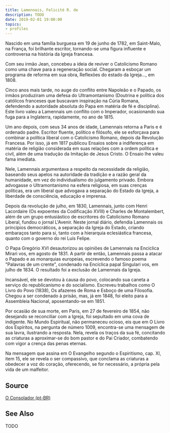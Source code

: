 ```yaml
---
title: Lamennais, Felicité R. de
description: TODO
date: 2019-02-01 19:00:00
topics: 
- profiles
---
```


Nascido em uma família burguesa em 19 de junho de 1782, em Saint-Malo, na França, foi brilhante escritor, tornando-se uma figura influente e controversa na história da Igreja francesa. 

Com seu irmão Jean, concebeu a ideia de reviver o Catolicismo Romano como uma chave para a regeneração social. Chegaram a esboçar um programa de reforma em sua obra, Reflexões do estado da Igreja..., em 1808. 

Cinco anos mais tarde, no auge do conflito entre Napoleão e o Papado, os irmãos produziram uma defesa do Ultramontanismo (Doutrina e política dos católicos franceses que buscavam inspiração na Cúria Romana, defendendo a autoridade absoluta do Papa em matéria de fé e disciplina). Este livro valeu a Lamennais um conflito com o Imperador, ocasionando sua fuga para a Inglaterra, rapidamente, no ano de 1815. 

Um ano depois, com seus 34 anos de idade, Lamennais retorna a Paris e é ordenado padre. Escritor fluente, político e filósofo, ele se esforçava para combinar a política liberal com o Catolicismo Romano, depois da Revolução Francesa. Por isso, já em 1817 publicou Ensaios sobre a indiferença em matéria de religião considerada em suas relações com a ordem política e civil, além de uma tradução da Imitação de Jesus Cristo. O Ensaio lhe valeu fama imediata. 

Nele, Lamennais argumentava a respeito da necessidade da religião, baseando seus apelos na autoridade da tradição e a razão geral da humanidade, em vez do individualismo do julgamento privado. Embora advogasse o Ultramontanismo na esfera religiosa, em suas crenças políticas, era um liberal que advogava a separação do Estado da Igreja, a liberdade de consciência, educação e imprensa.

Depois da revolução de julho, em 1830, Lamennais, junto com Henri Lacordaire (Os expoentes da Codificação XVIII) e Charles de Montalembert, além de um grupo entusiástico de escritores do Catolicismo Romano Liberal, fundou o jornal L'Avenir. Neste jornal diário, defendia Lamennais os princípios democráticos, a separação da Igreja do Estado, criando embaraços tanto para si, tanto com a hierarquia eclesiástica francesa, quanto com o governo do rei Luís Felipe. 

O Papa Gregório XVI desautorizou as opiniões de Lamennais na Encíclica Mirari vos, em agosto de 1831. A partir de então, Lamennais passa a atacar o Papado e as monarquias europeias, escrevendo o famoso poema "Palavras de um crente", condenado na Encíclica papal Singulari vos, em julho de 1834. O resultado foi a exclusão de Lamennais da Igreja. 

Incansável, ele se devotou à causa do povo, colocando sua caneta a serviço do republicanismo e do socialismo. Escreveu trabalhos como O Livro do Povo (1838), Os afazeres de Roma e Esboço de uma Filosofia. Chegou a ser condenado à prisão, mas, já em 1848, foi eleito para a Assembleia Nacional, aposentando-se em 1851. 

Por ocasião de sua morte, em Paris, em 27 de fevereiro de 1854, não desejando se reconciliar com a Igreja, foi sepultado em uma cova de indigente. 
No Mundo Espiritual, não permaneceu ocioso, eis que em O Livro dos Espíritos, na pergunta de número 1009, encontra-se uma mensagem de sua lavra, ilustrando a resposta. Nela, revela os traços da sua fé, concitando as criaturas a aproximar-se do bom pastor e do Pai Criador, combatendo com vigor a crença das penas eternas. 

Na mensagem que assina em O Evangelho segundo o Espiritismo, cap. XI, item 15, ele se revela o ser compassivo, que conclama as criaturas a obedecer a voz do coração, oferecendo, se for necessário, a própria pela vida de um malfeitor.


## Source
[O Consolador (pt-BR)](http://www.oconsolador.com.br/linkfixo/biografias/lamennais.html)

## See Also
TODO


